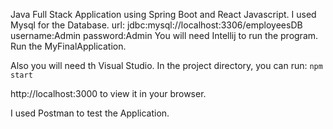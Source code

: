 Java Full Stack Application using Spring Boot and React Javascript.
I used Mysql for the Database.
url: jdbc:mysql://localhost:3306/employeesDB
username:Admin
password:Admin
You will need Intellij to run the program.
Run the MyFinalApplication.

Also you will need th Visual Studio.
In the project directory, you can run:
`npm start`

http://localhost:3000 to view it in your browser.

I used Postman to test the Application.

